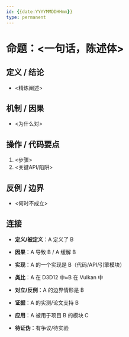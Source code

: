 ```yaml
---
id: {{date:YYYYMMDDHHmm}}
type: permanent
---
```

# 命题：<一句话，陈述体>
## 定义 / 结论
- <精炼阐述>

## 机制 / 因果
- <为什么对>

## 操作 / 代码要点
1) <步骤>
2) <关键API/陷阱>

## 反例 / 边界
- <何时不成立>

## 连接

- **定义/被定义**：A 定义了 B
    
- **因果**：A 导致 B / A 缓解 B
    
- **实现**：A 的一个实现是 B（代码/API/引擎模块）
    
- **类比**：A 在 D3D12 中≈B 在 Vulkan 中
    
- **对立/反例**：A 的边界情形是 B
    
- **证据**：A 的实测/论文支持 B
    
- **应用**：A 被用于项目 B 的模块 C
    
- **待证伪**：有争议/待实验